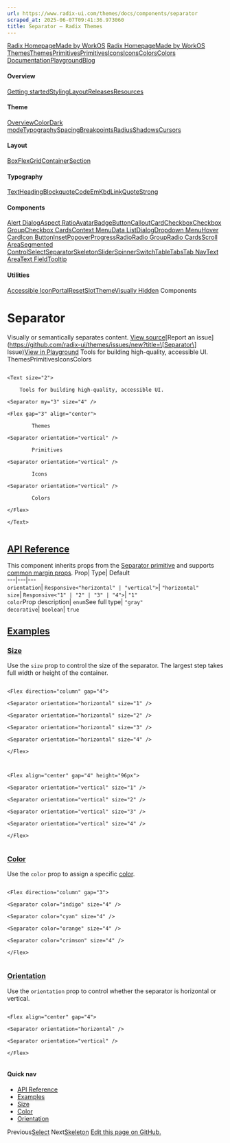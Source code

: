 ```yaml
---
url: https://www.radix-ui.com/themes/docs/components/separator
scraped_at: 2025-06-07T09:41:36.973060
title: Separator – Radix Themes
---
```


[Radix Homepage](https://www.radix-ui.com/)[Made by WorkOS](https://workos.com)
[Radix Homepage](https://www.radix-ui.com/)[Made by WorkOS](https://workos.com)
[ThemesThemes](https://www.radix-ui.com/)[PrimitivesPrimitives](https://www.radix-ui.com/primitives)[IconsIcons](https://www.radix-ui.com/icons)[ColorsColors](https://www.radix-ui.com/colors)
[Documentation](https://www.radix-ui.com/themes/docs/overview/getting-started)[Playground](https://www.radix-ui.com/themes/playground)[Blog](https://www.radix-ui.com/blog)[](https://github.com/radix-ui/themes)
#### Overview
[Getting started](https://www.radix-ui.com/themes/docs/overview/getting-started)[Styling](https://www.radix-ui.com/themes/docs/overview/styling)[Layout](https://www.radix-ui.com/themes/docs/overview/layout)[Releases](https://www.radix-ui.com/themes/docs/overview/releases)[Resources](https://www.radix-ui.com/themes/docs/overview/resources)
#### Theme
[Overview](https://www.radix-ui.com/themes/docs/theme/overview)[Color](https://www.radix-ui.com/themes/docs/theme/color)[Dark mode](https://www.radix-ui.com/themes/docs/theme/dark-mode)[Typography](https://www.radix-ui.com/themes/docs/theme/typography)[Spacing](https://www.radix-ui.com/themes/docs/theme/spacing)[Breakpoints](https://www.radix-ui.com/themes/docs/theme/breakpoints)[Radius](https://www.radix-ui.com/themes/docs/theme/radius)[Shadows](https://www.radix-ui.com/themes/docs/theme/shadows)[Cursors](https://www.radix-ui.com/themes/docs/theme/cursors)
#### Layout
[Box](https://www.radix-ui.com/themes/docs/components/box)[Flex](https://www.radix-ui.com/themes/docs/components/flex)[Grid](https://www.radix-ui.com/themes/docs/components/grid)[Container](https://www.radix-ui.com/themes/docs/components/container)[Section](https://www.radix-ui.com/themes/docs/components/section)
#### Typography
[Text](https://www.radix-ui.com/themes/docs/components/text)[Heading](https://www.radix-ui.com/themes/docs/components/heading)[Blockquote](https://www.radix-ui.com/themes/docs/components/blockquote)[Code](https://www.radix-ui.com/themes/docs/components/code)[Em](https://www.radix-ui.com/themes/docs/components/em)[Kbd](https://www.radix-ui.com/themes/docs/components/kbd)[Link](https://www.radix-ui.com/themes/docs/components/link)[Quote](https://www.radix-ui.com/themes/docs/components/quote)[Strong](https://www.radix-ui.com/themes/docs/components/strong)
#### Components
[Alert Dialog](https://www.radix-ui.com/themes/docs/components/alert-dialog)[Aspect Ratio](https://www.radix-ui.com/themes/docs/components/aspect-ratio)[Avatar](https://www.radix-ui.com/themes/docs/components/avatar)[Badge](https://www.radix-ui.com/themes/docs/components/badge)[Button](https://www.radix-ui.com/themes/docs/components/button)[Callout](https://www.radix-ui.com/themes/docs/components/callout)[Card](https://www.radix-ui.com/themes/docs/components/card)[Checkbox](https://www.radix-ui.com/themes/docs/components/checkbox)[Checkbox Group](https://www.radix-ui.com/themes/docs/components/checkbox-group)[Checkbox Cards](https://www.radix-ui.com/themes/docs/components/checkbox-cards)[Context Menu](https://www.radix-ui.com/themes/docs/components/context-menu)[Data List](https://www.radix-ui.com/themes/docs/components/data-list)[Dialog](https://www.radix-ui.com/themes/docs/components/dialog)[Dropdown Menu](https://www.radix-ui.com/themes/docs/components/dropdown-menu)[Hover Card](https://www.radix-ui.com/themes/docs/components/hover-card)[Icon Button](https://www.radix-ui.com/themes/docs/components/icon-button)[Inset](https://www.radix-ui.com/themes/docs/components/inset)[Popover](https://www.radix-ui.com/themes/docs/components/popover)[Progress](https://www.radix-ui.com/themes/docs/components/progress)[Radio](https://www.radix-ui.com/themes/docs/components/radio)[Radio Group](https://www.radix-ui.com/themes/docs/components/radio-group)[Radio Cards](https://www.radix-ui.com/themes/docs/components/radio-cards)[Scroll Area](https://www.radix-ui.com/themes/docs/components/scroll-area)[Segmented Control](https://www.radix-ui.com/themes/docs/components/segmented-control)[Select](https://www.radix-ui.com/themes/docs/components/select)[Separator](https://www.radix-ui.com/themes/docs/components/separator)[Skeleton](https://www.radix-ui.com/themes/docs/components/skeleton)[Slider](https://www.radix-ui.com/themes/docs/components/slider)[Spinner](https://www.radix-ui.com/themes/docs/components/spinner)[Switch](https://www.radix-ui.com/themes/docs/components/switch)[Table](https://www.radix-ui.com/themes/docs/components/table)[Tabs](https://www.radix-ui.com/themes/docs/components/tabs)[Tab Nav](https://www.radix-ui.com/themes/docs/components/tab-nav)[Text Area](https://www.radix-ui.com/themes/docs/components/text-area)[Text Field](https://www.radix-ui.com/themes/docs/components/text-field)[Tooltip](https://www.radix-ui.com/themes/docs/components/tooltip)
#### Utilities
[Accessible Icon](https://www.radix-ui.com/themes/docs/components/accessible-icon)[Portal](https://www.radix-ui.com/themes/docs/components/portal)[Reset](https://www.radix-ui.com/themes/docs/components/reset)[Slot](https://www.radix-ui.com/themes/docs/components/slot)[Theme](https://www.radix-ui.com/themes/docs/components/theme)[Visually Hidden](https://www.radix-ui.com/themes/docs/components/visually-hidden)
Components
# Separator
Visually or semantically separates content.
[View source](https://github.com/radix-ui/themes/blob/main/packages/radix-ui-themes/src/components/separator.tsx)[Report an issue](https://github.com/radix-ui/themes/issues/new?title=\[Separator\] Issue)[View in Playground](https://www.radix-ui.com/themes/playground#separator)
Tools for building high-quality, accessible UI.
ThemesPrimitivesIconsColors
```

<Text size="2">

	Tools for building high-quality, accessible UI.

<Separator my="3" size="4" />

<Flex gap="3" align="center">

		Themes

<Separator orientation="vertical" />

		Primitives

<Separator orientation="vertical" />

		Icons

<Separator orientation="vertical" />

		Colors

</Flex>

</Text>


```

## [API Reference](https://www.radix-ui.com/themes/docs/components/separator#api-reference)
This component inherits props from the [Separator primitive](https://www.radix-ui.com/primitives/docs/components/separator) and supports [common margin props](https://www.radix-ui.com/themes/docs/overview/layout#margin-props).
Prop| Type| Default  
---|---|---  
`orientation`| `Responsive<"horizontal" | "vertical">`| `"horizontal"`  
`size`| `Responsive<"1" | "2" | "3" | "4">`| `"1"`  
`color`Prop description| `enum`See full type| `"gray"`  
`decorative`| `boolean`| `true`  
## [Examples](https://www.radix-ui.com/themes/docs/components/separator#examples)
### [Size](https://www.radix-ui.com/themes/docs/components/separator#size)
Use the `size` prop to control the size of the separator. The largest step takes full width or height of the container.
```

<Flex direction="column" gap="4">

<Separator orientation="horizontal" size="1" />

<Separator orientation="horizontal" size="2" />

<Separator orientation="horizontal" size="3" />

<Separator orientation="horizontal" size="4" />

</Flex>


```

```

<Flex align="center" gap="4" height="96px">

<Separator orientation="vertical" size="1" />

<Separator orientation="vertical" size="2" />

<Separator orientation="vertical" size="3" />

<Separator orientation="vertical" size="4" />

</Flex>


```

### [Color](https://www.radix-ui.com/themes/docs/components/separator#color)
Use the `color` prop to assign a specific [color](https://www.radix-ui.com/themes/docs/theme/color).
```

<Flex direction="column" gap="3">

<Separator color="indigo" size="4" />

<Separator color="cyan" size="4" />

<Separator color="orange" size="4" />

<Separator color="crimson" size="4" />

</Flex>


```

### [Orientation](https://www.radix-ui.com/themes/docs/components/separator#orientation)
Use the `orientation` prop to control whether the separator is horizontal or vertical.
```

<Flex align="center" gap="4">

<Separator orientation="horizontal" />

<Separator orientation="vertical" />

</Flex>


```

#### Quick nav
  * [API Reference](https://www.radix-ui.com/themes/docs/components/separator#api-reference)
  * [Examples](https://www.radix-ui.com/themes/docs/components/separator#examples)
  * [Size](https://www.radix-ui.com/themes/docs/components/separator#size)
  * [Color](https://www.radix-ui.com/themes/docs/components/separator#color)
  * [Orientation](https://www.radix-ui.com/themes/docs/components/separator#orientation)


Previous[Select](https://www.radix-ui.com/themes/docs/components/select)
Next[Skeleton](https://www.radix-ui.com/themes/docs/components/skeleton)
[Edit this page on GitHub.](https://github.com/radix-ui/website/edit/main/data/themes/docs/components/separator.mdx "Edit this page on GitHub.")

